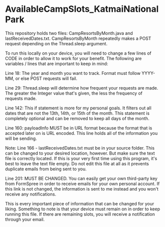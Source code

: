 # AvailableCampSlots_KatmaiNationalPark

  This repository holds two files: CampResortsByMonth.java and lastReceivedDates.txt. CampResortsByMonth repeatedly makes a POST request depending on the Thread.sleep argument. 

  To run this locally on your device, you will need to change a few lines of CODE in order to allow it to work for your benefit. The following are variables / lines that are important to keep in mind:


Line 18: The year and month you want to track. Format must follow YYYY-MM, or else POST requests will fail.

Line 29: Thread.sleep will determine how frequent your requests are made. The greater the Integer value that's given, the less the frequency of requests made.

Line 142: This if statement is more for my personal goals. It filters out all dates that are not the 13th, 14th, or 15th of the month. This statement is completely optional and can be removed to keep all days of the month.

Line 160: payloadInfo MUST be in URL format because the format that is accepted later on is URL encoded. This line holds all of the information you will be sending.

Note: Line 166 - lastReceivedDates.txt must be in your source folder. This can be changed to your desired location, however. But make sure the text file is correctly located. If this is your very first time using this program, it's best to leave the text file empty. Do not edit this file at all as it prevents duplicate emails from being sent to you.

Line 201: MUST BE CHANGED. You can easily get your own third-party key from FormSpree in order to receive emails for your own personal account. If this link is not changed, the information is sent to me instead and you won't receive any notifications. 



This is every important piece of information that can be changed for your liking. Something to note is that your device must remain on in order to keep running this file. If there are remaining slots, you will receive a notification through your email.

  
